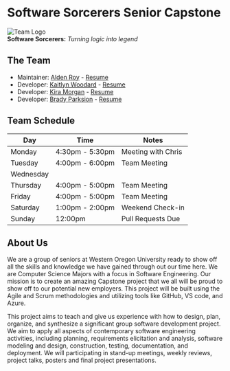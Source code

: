 # Software Sorcerers Senior Capstone
![Team Logo](https://github.com/aldenroy/Software_Sorcerers_Capstone/blob/main/Milestone1/team_logo.png) \
**Software Sorcerers:** *Turning logic into legend*

## The Team
- Maintainer: [Alden Roy](https://github.com/aldenroy) - [Resume](https://github.com/aldenroy/Software_Sorcerers_Capstone/blob/main/Team_Info/Resumes/alden_resume_1_10.pdf)
- Developer: [Kaitlyn Woodard](https://github.com/Kait12woodard) - [Resume](https://github.com/aldenroy/Software_Sorcerers_Capstone/blob/main/Team_Info/Resumes/CS461KaitlynResume.pdf)
- Developer: [Kira Morgan](https://github.com/kiraryder) - [Resume](https://github.com/aldenroy/Software_Sorcerers_Capstone/blob/main/Team_Info/Resumes/Kira_Resume.pdf)
- Developer: [Brady Parksion](https://github.com/Scriblezz) - [Resume](https://github.com/aldenroy/Software_Sorcerers_Capstone/blob/main/Team_Info/Resumes/Brady_s_Resume.pdf)

## Team Schedule
| Day | Time | Notes |
| --- | ---- | ----- |
| Monday | 4:30pm - 5:30pm | Meeting with Chris |
| Tuesday | 4:00pm - 6:00pm | Team Meeting |
| Wednesday | | |
| Thursday | 4:00pm - 5:00pm | Team Meeting |
| Friday | 4:00pm - 5:00pm | Team Meeting |
| Saturday | 1:00pm - 2:00pm | Weekend Check-in |
| Sunday | 12:00pm | Pull Requests Due |

## About Us

We are a group of seniors at Western Oregon University ready to show off all the skills and knowledge we have gained through out our time here. We are Computer Science Majors with a focus in Software Engineering. Our mission is to create an amazing Capstone project that we all will be proud to show off to our potential new employers. This project will be built using the Agile and Scrum methodologies and utilizing tools like GitHub, VS code, and Azure.

This project aims to teach and give us experience with how to design, plan, organize, and synthesize a significant group software development project. We aim to apply all aspects of contemporary software engineering activities, including planning, requirements elicitation and analysis, software modeling and design, construction, testing, documentation, and deployment. We will participating in stand-up meetings, weekly reviews, project talks, posters and final project presentations.
